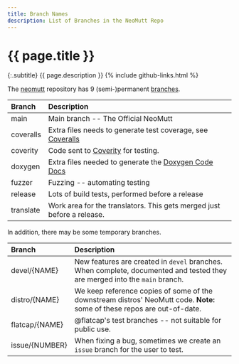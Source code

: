 ```yaml
---
title: Branch Names
description: List of Branches in the NeoMutt Repo
---
```


# {{ page.title }}

{:.subtitle}
{{ page.description }}
{% include github-links.html %}

The [neomutt](https://github.com/neomutt/neomutt) repository has 9
(semi-)permanent [branches](https://github.com/neomutt/neomutt/branches).

| Branch    | Description                                                                                               |
| :-------- | :-------------------------------------------------------------------------------------------------------- |
| main      | Main branch -- The Official NeoMutt                                                                       |
| coveralls | Extra files needs to generate test coverage, see [Coveralls](https://coveralls.io/github/neomutt/neomutt) |
| coverity  | Code sent to [Coverity](https://scan.coverity.com/projects/neomutt-neomutt) for testing.                  |
| doxygen   | Extra files needed to generate the [Doxygen Code Docs](/code/)                                            |
| fuzzer    | Fuzzing -- automating testing                                                                             |
| release   | Lots of build tests, performed before a release                                                           |
| translate | Work area for the translators.  This gets merged just before a release.                                   |

In addition, there may be some temporary branches.

| Branch         | Description                                                                                                                  |
| :------------- | :--------------------------------------------------------------------------------------------------------------------------- |
| devel/{NAME}   | New features are created in `devel` branches. When complete, documented and tested they are merged into the `main` branch.   |
| distro/{NAME}  | We keep reference copies of some of the downstream distros' NeoMutt code. **Note:** some of these repos are out-of-date.     |
| flatcap/{NAME} | @flatcap's test branches -- not suitable for public use.                                                                     |
| issue/{NUMBER} | When fixing a bug, sometimes we create an `issue` branch for the user to test.                                               |

